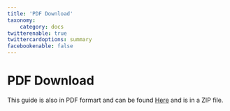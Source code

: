 ```yaml
---
title: 'PDF Download'
taxonomy:
    category: docs
twitterenable: true
twittercardoptions: summary
facebookenable: false
---
```


# PDF Download

This guide is also in PDF formart and can be found [Here](Astral-Sorcery-A-Comprehensive-Guide.pdf.zip) and is in a ZIP file.